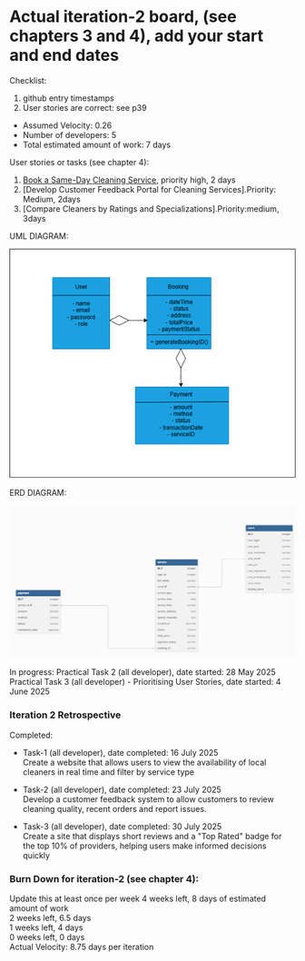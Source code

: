 # Actual iteration-2 board, (see chapters 3 and 4), add your start and end dates 

Checklist: 
1. github entry timestamps
2. User stories are correct: see p39

* Assumed Velocity: 0.26
* Number of developers: 5
* Total estimated amount of work: 7 days

User stories or tasks (see chapter 4):
1. [Book a Same-Day Cleaning Service](./user_stories/user_stories.md), priority high, 2 days
2. [Develop Customer Feedback Portal for Cleaning Services].Priority: Medium, 2days
3. [Compare Cleaners by Ratings and Specializations].Priority:medium, 3days

UML DIAGRAM:

![UML_Diagram](https://github.com/yuyosa/CP3407/blob/Change-1/UML-Diagram.png)

ERD DIAGRAM:

![ERD_Diagram](https://github.com/yuyosa/CP3407/blob/Change-1/ERD.png)

In progress:
Practical Task 2 (all developer), date started: 28 May 2025
Practical Task 3 (all developer) - Prioritising User Stories, date started: 4 June 2025


### Iteration 2 Retrospective
Completed:
* Task-1 (all developer), date completed: 16 July 2025  
Create a website that allows users to view the availability of local cleaners in real time and filter by service type
  
* Task-2 (all developer), date completed: 23 July 2025  
Develop a customer feedback system to allow customers to review cleaning quality, recent orders and report issues. 

* Task-3 (all developer), date completed: 30 July 2025  
Create a site that displays short reviews and a "Top Rated" badge for the top 10% of providers, helping users make informed decisions quickly 

### Burn Down for iteration-2 (see chapter 4):
Update this at least once per week
4 weeks left, 8 days of estimated amount of work  
2 weeks left, 6.5 days  
1 weeks left, 4 days  
0 weeks left, 0 days  
Actual Velocity: 8.75 days per iteration

